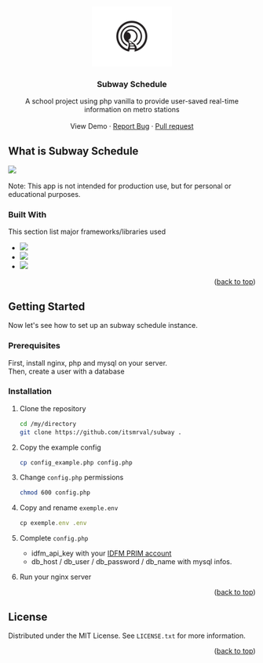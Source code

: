 <br />
<div id="readme-top" align="center">
  <a href="https://github.com/itsmrval/subway">
    <img src="https://raw.githubusercontent.com/itsmrval/subway/main/assets/logo/dark.png" alt="Logo" width="164">
  </a>

  <h3 align="center">Subway Schedule</h3>

  <p align="center">
    A school project using php vanilla to provide user-saved real-time information on metro stations
    <br />
    <br />
    View Demo
    ·
    <a href="https://github.com/itsmrval/subway/issues">Report Bug</a>
    ·
    <a href="https://github.com/itsmrval/subway/pulls">Pull request</a>
  </p>
</div>


## What is Subway Schedule

<img src="https://i.imgur.com/ZjLkOIR.png" width="500px">

Note: This app is not intended for production use, but for personal or educational purposes.

### Built With

This section list major frameworks/libraries used

* ![](https://img.shields.io/badge/php-20232A?style=for-the-badge&logo=php)
* ![](https://img.shields.io/badge/SqLite-20232A?style=for-the-badge&logo=mysql)
* ![](https://img.shields.io/badge/Bootstrap-20232A?style=for-the-badge&logo=bootstrap)

<p align="right">(<a href="#readme-top">back to top</a>)</p>



## Getting Started

Now let's see how to set up an subway schedule instance.
### Prerequisites

First, install nginx, php and mysql on your server.<br>
Then, create a user with a database 


### Installation

1. Clone the repository
   ```sh
   cd /my/directory
   git clone https://github.com/itsmrval/subway .
   ```
2. Copy the example config
   ```sh
   cp config_example.php config.php
   ```
3. Change `config.php` permissions
   ```sh
   chmod 600 config.php
   ```
4. Copy and rename `exemple.env`
   ```js
   cp exemple.env .env
   ```
 5. Complete `config.php`
	* idfm_api_key with your [IDFM PRIM account](https://prim.iledefrance-mobilites.fr)
	* db_host / db_user / db_password / db_name with mysql infos.
	
6. Run your nginx server
  
<p align="right">(<a href="#readme-top">back to top</a>)</p>





## License

Distributed under the MIT License. See `LICENSE.txt` for more information.

<p align="right">(<a href="#readme-top">back to top</a>)</p>
